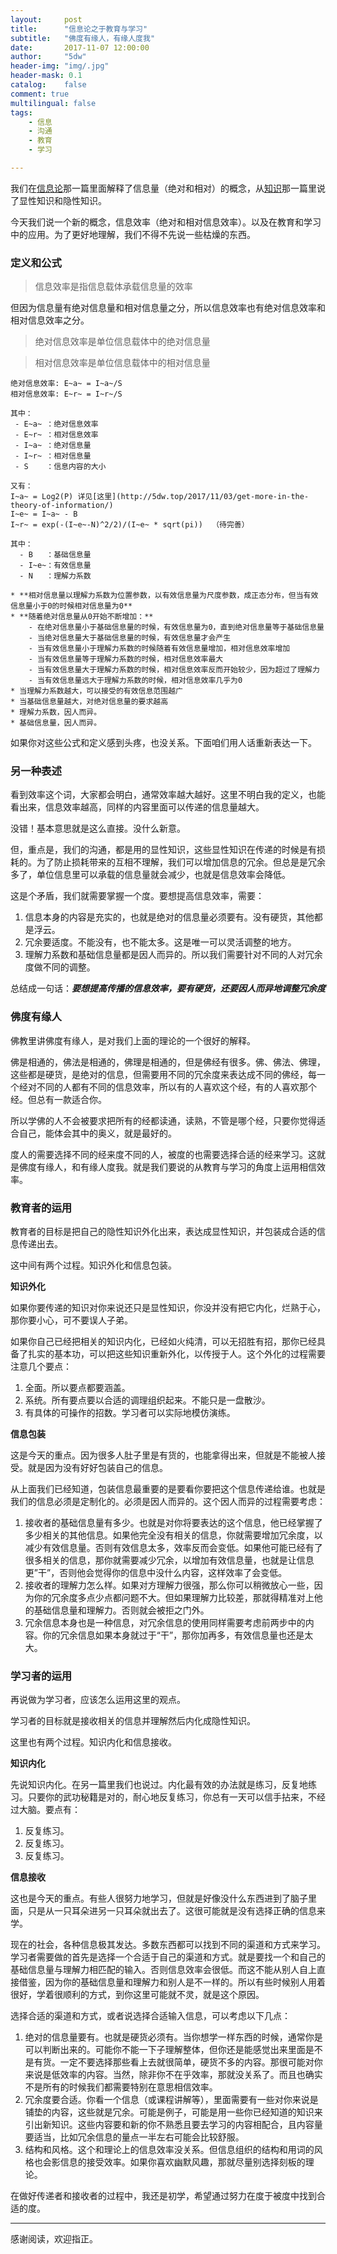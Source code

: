 ```yaml
---
layout:     post
title:      "信息论之于教育与学习"
subtitle:   "佛度有缘人，有缘人度我"
date:       2017-11-07 12:00:00
author:     "5dw"
header-img: "img/.jpg"
header-mask: 0.1
catalog:    false
comment: true
multilingual: false
tags:
    - 信息
    - 沟通
    - 教育
    - 学习

---
```


我们在[信息论](http://5dw.top/2017/11/03/get-more-in-the-theory-of-information/)那一篇里面解释了信息量（绝对和相对）的概念，从[知识](http://5dw.top/2017/11/04/what-is-your-knowledge/)那一篇里说了显性知识和隐性知识。

今天我们说一个新的概念，信息效率（绝对和相对信息效率）。以及在教育和学习中的应用。为了更好地理解，我们不得不先说一些枯燥的东西。

### 定义和公式

> 信息效率是指信息载体承载信息量的效率

但因为信息量有绝对信息量和相对信息量之分，所以信息效率也有绝对信息效率和相对信息效率之分。

> 绝对信息效率是单位信息载体中的绝对信息量

> 相对信息效率是单位信息载体中的相对信息量

```
绝对信息效率: E~a~ = I~a~/S
相对信息效率: E~r~ = I~r~/S

其中：
 - E~a~ ：绝对信息效率
 - E~r~ ：相对信息效率
 - I~a~ ：绝对信息量
 - I~r~ ：相对信息量
 - S    ：信息内容的大小

又有：
I~a~ = Log2(P) 详见[这里](http://5dw.top/2017/11/03/get-more-in-the-theory-of-information/)
I~e~ = I~a~ - B
I~r~ = exp(-(I~e~-N)^2/2)/(I~e~ * sqrt(pi))  （待完善）

其中：
  - B   ：基础信息量
  - I~e~：有效信息量
  - N   ：理解力系数

* **相对信息量以理解力系数为位置参数，以有效信息量为尺度参数，成正态分布，但当有效信息量小于0的时候相对信息量为0**
* **随着绝对信息量从0开始不断增加：**
    - 在绝对信息量小于基础信息量的时候，有效信息量为0，直到绝对信息量等于基础信息量
    - 当绝对信息量大于基础信息量的时候，有效信息量才会产生
    - 当有效信息量小于理解力系数的时候随着有效信息量增加，相对信息效率增加
    - 当有效信息量等于理解力系数的时候，相对信息效率最大
    - 当有效信息量大于理解力系数的时候，相对信息效率反而开始较少，因为超过了理解力
    - 当有效信息量远大于理解力系数的时候，相对信息效率几乎为0
* 当理解力系数越大，可以接受的有效信息范围越广
* 当基础信息量越大，对绝对信息量的要求越高
* 理解力系数，因人而异。
* 基础信息量，因人而异。
```

如果你对这些公式和定义感到头疼，也没关系。下面咱们用人话重新表达一下。

### 另一种表述

看到效率这个词，大家都会明白，通常效率越大越好。这里不明白我的定义，也能看出来，信息效率越高，同样的内容里面可以传递的信息量越大。

没错！基本意思就是这么直接。没什么新意。

但，重点是，我们的沟通，都是用的显性知识，这些显性知识在传递的时候是有损耗的。为了防止损耗带来的互相不理解，我们可以增加信息的冗余。但总是是冗余多了，单位信息里可以承载的信息量就会减少，也就是信息效率会降低。

这是个矛盾，我们就需要掌握一个度。要想提高信息效率，需要：
1. 信息本身的内容是充实的，也就是绝对的信息量必须要有。没有硬货，其他都是浮云。
2. 冗余要适度。不能没有，也不能太多。这是唯一可以灵活调整的地方。
3. 理解力系数和基础信息量都是因人而异的。所以我们需要针对不同的人对冗余度做不同的调整。

总结成一句话：***要想提高传播的信息效率，要有硬货，还要因人而异地调整冗余度***

### 佛度有缘人

佛教里讲佛度有缘人，是对我们上面的理论的一个很好的解释。

佛是相通的，佛法是相通的，佛理是相通的，但是佛经有很多。佛、佛法、佛理，这些都是硬货，是绝对的信息，但需要用不同的冗余度来表达成不同的佛经，每一个经对不同的人都有不同的信息效率，所以有的人喜欢这个经，有的人喜欢那个经。但总有一款适合你。

所以学佛的人不会被要求把所有的经都读通，读熟，不管是哪个经，只要你觉得适合自己，能体会其中的奥义，就是最好的。

度人的需要选择不同的经来度不同的人，被度的也需要选择合适的经来学习。这就是佛度有缘人，和有缘人度我。就是我们要说的从教育与学习的角度上运用相信效率。

### 教育者的运用

教育者的目标是把自己的隐性知识外化出来，表达成显性知识，并包装成合适的信息传递出去。

这中间有两个过程。知识外化和信息包装。

**知识外化**

如果你要传递的知识对你来说还只是显性知识，你没并没有把它内化，烂熟于心，那你要小心，可不要误人子弟。

如果你自己已经把相关的知识内化，已经如火纯清，可以无招胜有招，那你已经具备了扎实的基本功，可以把这些知识重新外化，以传授于人。这个外化的过程需要注意几个要点：
1. 全面。所以要点都要涵盖。
2. 系统。所有要点要以合适的调理组织起来。不能只是一盘散沙。
3. 有具体的可操作的招数。学习者可以实际地模仿演练。

**信息包装**

这是今天的重点。因为很多人肚子里是有货的，也能拿得出来，但就是不能被人接受。就是因为没有好好包装自己的信息。

从上面我们已经知道，包装信息最重要的是要看你要把这个信息传递给谁。也就是我们的信息必须是定制化的。必须是因人而异的。这个因人而异的过程需要考虑：
1. 接收者的基础信息量有多少。也就是对你将要表达的这个信息，他已经掌握了多少相关的其他信息。如果他完全没有相关的信息，你就需要增加冗余度，以减少有效信息量。否则有效信息太多，效率反而会变低。如果他可能已经有了很多相关的信息，那你就需要减少冗余，以增加有效信息量，也就是让信息更”干”，否则他会觉得你的信息中没什么内容，这样效率了会变低。
2. 接收者的理解力怎么样。如果对方理解力很强，那么你可以稍微放心一些，因为你的冗余度多点少点都问题不大。但如果理解力比较差，那就得精准对上他的基础信息量和理解力。否则就会被拒之门外。
3. 冗余信息本身也是一种信息，对冗余信息的使用同样需要考虑前两步中的内容。你的冗余信息如果本身就过于“干”，那你加再多，有效信息量也还是太大。

### 学习者的运用

再说做为学习者，应该怎么运用这里的观点。

学习者的目标就是接收相关的信息并理解然后内化成隐性知识。

这里也有两个过程。知识内化和信息接收。

**知识内化**

先说知识内化。在另一篇里我们也说过。内化最有效的办法就是练习，反复地练习。只要你的武功秘籍是对的，耐心地反复练习，你总有一天可以信手拈来，不经过大脑。要点有：
1. 反复练习。
2. 反复练习。
3. 反复练习。

**信息接收**

这也是今天的重点。有些人很努力地学习，但就是好像没什么东西进到了脑子里面，只是从一只耳朵进另一只耳朵就出去了。这很可能就是没有选择正确的信息来学。

现在的社会，各种信息极其发达。多数东西都可以找到不同的渠道和方式来学习。学习者需要做的首先是选择一个合适于自己的渠道和方式。就是要找一个和自己的基础信息量与理解力相匹配的输入。否则信息效率会很低。而这不能从别人自上直接借鉴，因为你的基础信息量和理解力和别人是不一样的。所以有些时候别人用着很好，学着很顺利的方式，到你这里可能就不灵，就是这个原因。

选择合适的渠道和方式，或者说选择合适输入信息，可以考虑以下几点：
1. 绝对的信息量要有。也就是硬货必须有。当你想学一样东西的时候，通常你是可以判断出来的。可能你不能一下子理解整体，但你还是能感觉出来里面是不是有货。一定不要选择那些看上去就很简单，硬货不多的内容。那很可能对你来说是低效率的内容。当然，除非你不在乎效率，那就没关系了。而且也确实不是所有的时候我们都需要特别在意思相信效率。
2. 冗余度要合适。你看一个信息（或课程讲解等），里面需要有一些对你来说是铺垫的内容，这些就是冗余。可能是例子，可能是用一些你已经知道的知识来引出新知识。这些内容要和新的你不熟悉且要去学习的内容相配合，且内容量要适当，比如冗余信息的量点一半左右可能会比较舒服。
3. 结构和风格。这个和理论上的信息效率没关系。但信息组织的结构和用词的风格也会影信息的接受效率。如果你喜欢幽默风趣，那就尽量别选择刻板的理论。

在做好传递者和接收者的过程中，我还是初学，希望通过努力在度于被度中找到合适的度。

**************
感谢阅读，欢迎指正。
